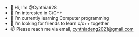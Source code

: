 - 👋 Hi, I’m @Cynthia628
- 👀 I’m interested in C/C++
- 🌱 I’m currently learning Computer programming
- 💞️ I’m looking for friends to learn c/c++ together
- 📫 Please reach me via email, cynthiadeng2021@gmail.com

<!---
Cynthia628/Cynthia628 is a ✨ special ✨ repository because its `README.md` (this file) appears on your GitHub profile.
You can click the Preview link to take a look at your changes.
--->
